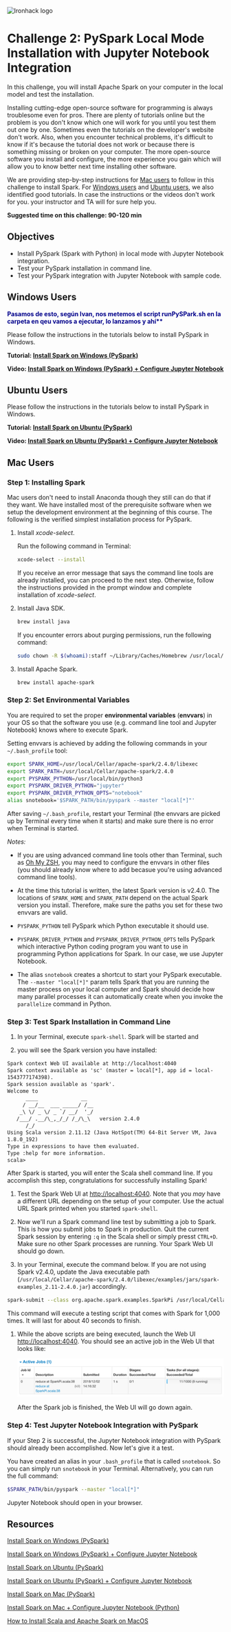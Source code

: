 ![Ironhack logo](https://i.imgur.com/1QgrNNw.png)

# Challenge 2: PySpark Local Mode Installation with Jupyter Notebook Integration

In this challenge, you will install Apache Spark on your computer in the local model and test the installation.

Installing cutting-edge open-source software for programming is always troublesome even for pros. There are plenty of tutorials online but the problem is you don't know which one will work for you until you test them out one by one. Sometimes even the tutorials on the developer's website don't work. Also, when you encounter technical problems, it's difficult to know if it's because the tutorial does not work or because there is something missing or broken on your computer. The more open-source software you install and configure, the more experience you gain which will allow you to know better next time installing other software.

We are providing step-by-step instructions for [Mac users](#mac-users) to follow in this challenge to install Spark. For [Windows users](#windows-users) and [Ubuntu users](#ubuntu-users), we also identified good tutorials. In case the instructions or the videos don't work for you. your instructor and TA will for sure help you.

**Suggested time on this challenge: 90-120 min**

## Objectives

* Install PySpark (Spark with Python) in local mode with Jupyter Notebook integration.
* Test your PySpark installation in command line.
* Test your PySpark integration with Jupyter Notebook with sample code.

## Windows Users

<b style='color:darkblue'>Pasamos de esto, según Ivan, nos metemos el script runPySPark.sh en la carpeta en qeu vamos a ejecutar, lo lanzamos y ahí** </b>

Please follow the instructions in the tutorials below to install PySpark in Windows.

**Tutorial: [Install Spark on Windows (PySpark)](https://medium.com/@GalarnykMichael/install-spark-on-windows-pyspark-4498a5d8d66c)**

**Video: [Install Spark on Windows (PySpark) + Configure Jupyter Notebook](https://www.youtube.com/watch?v=t63PS3kiTTQ)**

## Ubuntu Users

Please follow the instructions in the tutorials below to install PySpark in Windows.

**Tutorial: [Install Spark on Ubuntu (PySpark)](https://medium.com/@GalarnykMichael/install-spark-on-ubuntu-pyspark-231c45677de0)**

**Video: [Install Spark on Ubuntu (PySpark) + Configure Jupyter Notebook](https://www.youtube.com/watch?v=uhVYTNEe_-A)**

## Mac Users

### Step 1: Installing Spark

Mac users don't need to install Anaconda though they still can do that if they want. We have installed most of the prerequisite software when we setup the development environment at the beginning of this course. The following is the verified simplest installation process for PySpark.

1. Install *xcode-select*.

	Run the following command in Terminal:

	```bash
	xcode-select --install
	```

	If you receive an error message that says the command line tools are already installed, you can proceed to the next step. Otherwise, follow the instructions provided in the prompt window and complete installation of *xcode-select*.

1. Install Java SDK.

	```bash
	brew install java
	```

	If you encounter errors about purging permissions, run the following command:

	```bash
	sudo chown -R $(whoami):staff ~/Library/Caches/Homebrew /usr/local/Caskroom
	```

1. Install Apache Spark.

	```bash
	brew install apache-spark
	```

### Step 2: Set Environmental Variables

You are required to set the proper **environmental variables** (**envvars**) in your OS so that the software you use (e.g. command line tool and Jupyter Notebook) knows where to execute Spark.

Setting envvars is achieved by adding the following commands in your `~/.bash_profile` tool:

```bash
export SPARK_HOME=/usr/local/Cellar/apache-spark/2.4.0/libexec
export SPARK_PATH=/usr/local/Cellar/apache-spark/2.4.0
export PYSPARK_PYTHON=/usr/local/bin/python3
export PYSPARK_DRIVER_PYTHON="jupyter"
export PYSPARK_DRIVER_PYTHON_OPTS="notebook"
alias snotebook='$SPARK_PATH/bin/pyspark --master "local[*]"'
```

After saving `~/.bash_profile`, restart your Terminal (the envvars are picked up by Terminal every time when it starts) and make sure there is no error when Terminal is started.

*Notes:*

* If you are using advanced command line tools other than Terminal, such as [Oh My ZSH](https://ohmyz.sh/), you may need to configure the envvars in other files (you should already know where to add becasue you're using advanced command line tools).

* At the time this tutorial is written, the latest Spark version is v2.4.0. The locations of `SPARK_HOME` and `SPARK_PATH` depend on the actual Spark version you install. Therefore, make sure the paths you set for these two envvars are valid.

* `PYSPARK_PYTHON` tell PySpark which Python executable it should use.

* `PYSPARK_DRIVER_PYTHON` and `PYSPARK_DRIVER_PYTHON_OPTS` tells PySpark which interactive Python coding program you want to use in programming Python applications for Spark. In our case, we use Jupyter Notebook.

* The alias `snotebook` creates a shortcut to start your PySpark executable. The `--master "local[*]"` param tells Spark that you are running the master process on your local computer and Spark should decide how many parallel processes it can automatically create when you invoke the `parallelize` command in Python.

### Step 3: Test Spark Installation in Command Line





1. In your Terminal, execute `spark-shell`. Spark will be started and 

1.  you will see the Spark version you have installed:

  ```text
  Spark context Web UI available at http://localhost:4040
  Spark context available as 'sc' (master = local[*], app id = local-1543777174398).
  Spark session available as 'spark'.
  Welcome to
        ____              __
       / __/__  ___ _____/ /__
      _\ \/ _ \/ _ `/ __/  '_/
     /___/ .__/\_,_/_/ /_/\_\   version 2.4.0
        /_/
  Using Scala version 2.11.12 (Java HotSpot(TM) 64-Bit Server VM, Java 1.8.0_192)
  Type in expressions to have them evaluated.
  Type :help for more information.
  scala>
  ```

  After Spark is started, you will enter the Scala shell command line. If you accomplish this step, congratulations for successfully installing Spark!

1. Test the Spark Web UI at [http://localhost:4040](http://localhost:4040). Note that you *may* have a different URL depending on the setup of your computer. Use the actual URL Spark printed when you started `spark-shell`.

1. Now we'll run a Spark command line test by submitting a job to Spark. This is how you submit jobs to Spark in production. Quit the current Spark session by entering `:q` in the Scala shell or simply presst `CTRL+D`. Make sure no other Spark processes are running. Your Spark Web UI should go down.

1. In your Terminal, execute the command below. If you are not using Spark v2.4.0, update the Java executable path (`/usr/local/Cellar/apache-spark/2.4.0/libexec/examples/jars/spark-examples_2.11-2.4.0.jar`) accordingly.

  ```bash
  spark-submit --class org.apache.spark.examples.SparkPi /usr/local/Cellar/apache-spark/2.4.0/libexec/examples/jars/spark-examples_2.11-2.4.0.jar 1000
  ```

  This command will execute a testing script that comes with Spark for 1,000 times. It will last for about 40 seconds to finish.

1. While the above scripts are being executed, launch the Web UI [http://localhost:4040](http://localhost:4040). You should see an active job in the Web UI that looks like:

	![Spark Active Job](spark-active-job.png)

	After the Spark job is finished, the Web UI will go down again.

### Step 4: Test Jupyter Notebook Integration with PySpark

If your Step 2 is successful, the Jupyter Notebook integration with PySpark should already been accomplished. Now let's give it a test.

You have created an alias in your `.bash_profile` that is called `snotebook`. So you can simply run `snotebook` in your Terminal. Alternatively, you can run the full command:

```bash
$SPARK_PATH/bin/pyspark --master "local[*]"
```

Jupyter Notebook should open in your browser.

## Resources

[Install Spark on Windows (PySpark)](https://medium.com/@GalarnykMichael/install-spark-on-windows-pyspark-4498a5d8d66c)

[Install Spark on Windows (PySpark) + Configure Jupyter Notebook](https://www.youtube.com/watch?v=t63PS3kiTTQ)

[Install Spark on Ubuntu (PySpark)](https://medium.com/@GalarnykMichael/install-spark-on-ubuntu-pyspark-231c45677de0)

[Install Spark on Ubuntu (PySpark) + Configure Jupyter Notebook](https://www.youtube.com/watch?v=uhVYTNEe_-A)

[Install Spark on Mac (PySpark)
](https://medium.com/@GalarnykMichael/install-spark-on-mac-pyspark-453f395f240b)

[Install Spark on Mac + Configure Jupyter Notebook (Python)](https://www.youtube.com/watch?v=I5JtvpyM14U)

[How to Install Scala and Apache Spark on MacOS](https://medium.freecodecamp.org/installing-scala-and-apache-spark-on-mac-os-837ae57d283f)